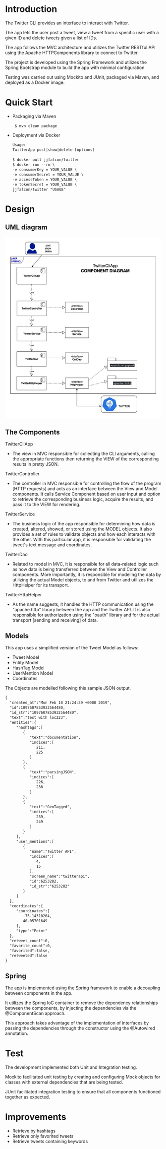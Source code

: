 # Introduction
The Twitter CLI provides an interface to interact with Twitter.

The app lets the user post a tweet, view a tweet from a specific user with a given ID
and delete tweets given a list of IDs.

The app follows the MVC architecture and utilizes the Twitter RESTful API using
the Apache HTTPComponents library to connect to Twitter.

The project is developed using the Spring Framework and utilizes the Spring Bootstrap module to build the app with minimal configuration.

Testing was carried out using Mockito and JUnit, packaged via Maven, and deployed as a Docker image.

# Quick Start
- Packaging  via Maven
  ```
   $ mvn clean package
   ```
- Deployment via Docker
  ```
  Usage:
  TwitterApp post|show|delete [options]
  
  $ docker pull jjfalcon/twitter
  $ docker run --rm \
  -e consumerKey = YOUR_VALUE \
  -e consumerSecret = YOUR_VALUE \
  -e accessToken = YOUR_VALUE \
  -e tokenSecret = YOUR_VALUE \
  jjfalcon/twitter "USAGE"
  
  ```

# Design
## UML diagram
![COMPONENT DIAGRAM](./assets/schema.jpg)
## The Components
TwitterCliApp
- The view in MVC responsible for collecting the CLI arguments, 
  calling the appropriate functions then 
  returning the VIEW of the corresponding results in pretty JSON.

TwitterController
- The controller in MVC responsible for controlling the flow of the program [HTTP requests] and acts as an interface between the View and Model components.
  It calls Service Component based on user input and option
  to retrieve the corresponding business logic, acquire the results, and pass it to the VIEW for rendering. 

TwitterService
- The business logic of the app responsible for determining how data is created, altered, showed, or stored using the MODEL objects.
  It also provides a set of rules to validate objects and how each interacts with the other.
  With this particular app, it is responsible for validating the tweet's text message and coordinates.

TwitterDao
- Related to model in MVC, it is responsible for all data-related logic such as 
  how data is being transferred between the View and Controller components.
  More importantly, it is responsible for modeling the data 
  by utilizing the actual Model objects, to and from Twitter and
  utilizes the HttpHelper for its transport.

TwitterHttpHelper
- As the name suggests, it handles the HTTP communication using the "apache.http" library between the app and the Twitter API.
  It is also responsible for authorization using the "oauth" library and for the actual transport [sending and receiving] of data. 
  

## Models
This app uses a simplified version of the Tweet Model as follows:
- Tweet Model
- Entity Model
- HashTag Model
- UserMention Model
- Coordinates

The Objects are modelled following this sample JSON output.
 ```
{
   "created_at":"Mon Feb 18 21:24:39 +0000 2019",
   "id":1097607853932564480,
   "id_str":"1097607853932564480",
   "text":"test with loc223",
   "entities":{
      "hashtags":[
         {
            "text":"documentation",
            "indices":[
               211,
               225
            ]
         },
         {
            "text":"parsingJSON",
            "indices":[
               226,
               238
            ]
         },
         {
            "text":"GeoTagged",
            "indices":[
               239,
               249
            ]
         }
      ],
      "user_mentions":[
         {
            "name":"Twitter API",
            "indices":[
               4,
               15
            ],
            "screen_name":"twitterapi",
            "id":6253282,
            "id_str":"6253282"
         }
      ]
   },
   "coordinates":{
      "coordinates":[
         -75.14310264,
         40.05701649
      ],
      "type":"Point"
   },
   "retweet_count":0,
   "favorite_count":0,
   "favorited":false,
   "retweeted":false
}
```
## Spring
The app is implemented using the Spring framework to enable a decoupling between components in the app.

It utilizes the Spring IoC container to remove the dependency relationships between the components, 
by injecting the dependencies via the @ComponentScan approach.

This approach takes advantage of the implementation of interfaces by passing the dependencies
through the constructor using the @Autowired annotation.


# Test
The development implemented both Unit and Integration testing.

Mockito facilitated unit testing by creating and configuring Mock objects 
for classes with external dependencies that are being tested.

JUnit facilitated integration testing to ensure that all components 
functioned together as expected.

# Improvements
- Retrieve by hashtags
- Retrieve only favorited tweets
- Retrieve tweets containing keywords
